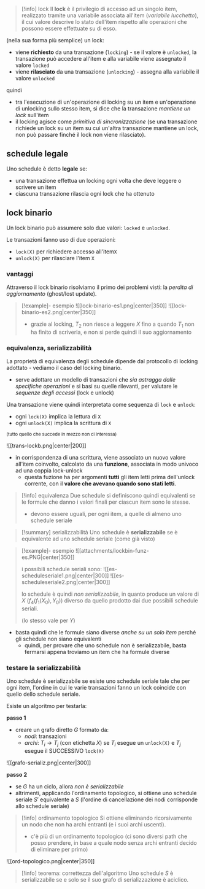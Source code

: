 >[!info] lock
>Il **lock** è il privilegio di accesso ad un singolo item, realizzato tramite una variabile associata all'item (*variabile lucchetto*), il cui valore descrive lo stato dell'item rispetto alle operazioni che possono essere effettuate su di esso.

(nella sua forma più semplice) un lock:
- viene **richiesto** da una transazione (`locking`) - se il valore è `unlocked`, la transazione può accedere all'item e alla variabile viene assegnato il valore `locked`
- viene **rilasciato** da una transazione (`unlocking`) - assegna alla variabile il valore `unlocked`

quindi
- tra l'esecuzione di un'operazione di locking su un item e un'operazione di unlocking sullo stesso item, si dice che la transazione *mantiene un lock* sull'item
- il locking agisce come *primitiva di sincronizzazione* (se una transazione richiede un lock su un item su cui un'altra transazione mantiene un lock, non può passare finché il lock non viene rilasciato).

## schedule legale
Uno schedule è detto **legale** se:
- una transazione effettua un locking ogni volta che deve leggere o scrivere un item
- ciascuna transazione rilascia ogni lock che ha ottenuto

## lock binario
Un lock binario può assumere solo due valori: `locked` e `unlocked`.

Le transazioni fanno uso di due operazioni:
- `lock(X)` per richiedere accesso all'item`X`
- `unlock(X)` per rilasciare l'item `X`

### vantaggi
Attraverso il lock binario risolviamo il primo dei problemi visti: la *perdita di aggiornamento* (ghost/lost update).

>[!example]- esempio 
>![[lock-binario-es1.png|center|350]]
>![[lock-binario-es2.png|center|350]]
>
>- grazie al locking, $T_{2}$ non riesce a leggere $X$ fino a quando $T_{1}$ non ha finito di scriverla, e non si perde quindi il suo aggiornamento

### equivalenza, serializzabilità
La proprietà di equivalenza degli schedule dipende dal protocollo di locking adottato - vediamo il caso del locking binario.
- serve adottare un modello di transazioni che *sia astragga dalle specifiche operazioni* e si basi su quelle rilevanti, per valutare le *sequenze degli accessi* (lock e unlock)

Una transazione viene quindi interpretata come sequenza di `lock` e `unlock`:
- ogni `lock(X)` implica la lettura di `X`
- ogni `unlock(X)` implica la scrittura di `X`

<small>(tutto quello che succede in mezzo non ci interessa)</small>

![[trans-lockb.png|center|200]]

- in corrispondenza di una scrittura, viene associato un nuovo valore all'item coinvolto, calcolato da una **funzione**, associata in modo univoco ad una coppia lock-unlock
	- questa fuzione ha per argomenti **tutti** gli item letti prima dell'unlock corrente, con il **valore che avevano quando sono stati letti**.

>[!info] equivalenza
>Due schedule si definiscono quindi equivalenti se le formule che danno i valori finali per ciascun item sono le stesse.
>- devono essere uguali, per ogni item, a quelle di almeno uno schedule seriale

>[!summary] serializzabilità
>Uno schedule è **serializzabile** se è equivalente ad uno schedule seriale (come già visto)

>[!example]- esempio
>![[attachments/lockbin-funz-es.PNG|center|350]]
>
>i possibili schedule seriali sono:
>![[es-scheduleseriale1.png|center|300]]
>![[es-scheduleseriale2.png|center|300]]
>
>lo schedule è quindi *non serializzabile*, in quanto produce un valore di $X$ ($f_{4}(f_{1}(X_{0}),\,Y_{0})$) diverso da quello prodotto dai due possibili schedule seriali.
> 
>(lo stesso vale per $Y$)

- basta quindi che le formule siano diverse *anche su un solo item* perché gli schedule non siano equivalenti
	- quindi, per provare che uno schedule non è serializzabile, basta fermarsi appena troviamo un item che ha formule diverse

### testare la serializzabilità
Uno schedule è serializzabile se esiste uno schedule seriale tale che per ogni item, l'ordine in cui le varie transazioni fanno un lock coincide con quello dello schedule seriale.

Esiste un algoritmo per testarla:

**passo 1**
- creare un grafo diretto $G$ formato da:
	- *nodi*: transazioni
	- *archi*: $T_{i}\to T_{j}$ (con etichetta $X$) se $T_{i}$ esegue un `unlock(X)` e $T_{j}$ esegue il SUCCESSIVO `lock(X)` 

![[grafo-serializ.png|center|300]]

**passo 2**
- se $G$ ha un ciclo, allora *non è serializzabile*
- altrimenti, applicando l'ordinamento topologico, si ottiene uno schedule seriale $S'$ equivalente a $S$ (l'ordine di cancellazione dei nodi corrisponde allo schedule seriale)

>[!info] ordinamento topologico
>Si ottiene eliminando ricorsivamente un nodo che non ha archi entranti (e i suoi archi uscenti).
>- c'è più di un ordinamento topologico (ci sono diversi path che posso prendere, in base a quale nodo senza archi entranti decido di eliminare per primo)

![[ord-topologico.png|center|350]]


> [!info] teorema: correttezza dell'algoritmo
> Uno schedule $S$ è serializzabile se e solo se il suo grafo di serializzazione è aciclico.



